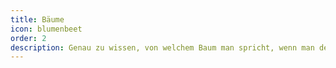 ```yaml
---
title: Bäume
icon: blumenbeet
order: 2
description: Genau zu wissen, von welchem Baum man spricht, wenn man der Stadt etwas mitteilen möchte ..
---
```

